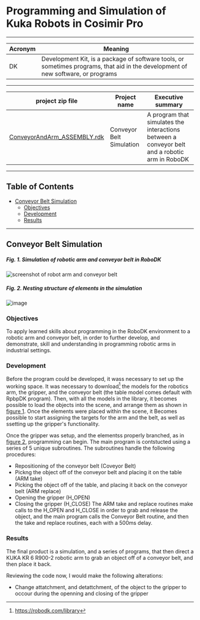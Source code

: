 # Programming and Simulation of Kuka Robots in Cosimir Pro
****
Acronym | Meaning
---|---
DK | Development Kit, is a package of software tools, or sometimes programs, that aid in the development of new software, or programs
****
project zip file| Project name | Executive summary
---|---|---
[ConveyorAndArm_ASSEMBLY.rdk][file] | Conveyor Belt Simulation | A program that simulates the interactions between a conveyor belt and a robotic arm in RoboDK 
****
## Table of Contents
- [Conveyor Belt Simulation][proj]
  - [Objectives][obj]
  - [Development][Dev]
  - [Results][res]
****
## Conveyor Belt Simulation

##### Fig. 1.  Simulation of robotic arm and conveyor belt in RoboDK
![screenshot of robot arm and conveyor belt][im-sc]
##### Fig. 2.  Nesting structure of elements in the simulation
![image][im2-sc]


### Objectives
To apply learned skills about programming in the RoboDK environment to a robotic arm and conveyor belt, in order to further develop, and demonstrate, skill and understanding in programming robotic arms in industrial settings.

### Development
Before the program could be developed, it wass necessary to set up the working space. It was necessary to download[^1] the models for the robotics arm, the gripper, and the conveyor belt (the table model comes default with RpbpDK program). Then, with all the models in the library, it becomes possible to load the objects into the scene, and arrange them as shown in [figure 1][fig-1]. Once the elements were placed within the scene, it Becomes possible to start assigning the targets for the arm and the belt, as well as ssetting up the gripper's functionality.

Once the gripper was setup, and the elementss properly branched, as in [figure 2][fig-2], programming can begin. The main program is contstucted using a series of 5 unique subroutines. The subroutines handle the following procedures:
- Repositioning of the conveyor belt (Coveyor Belt)
- Pickng the object off of the conveyor belt and placing it on the table (ARM take)
- Picking the object off of the table, and placing it back on the conveyor belt (ARM replace)
- Opening the gripper (H_OPEN)
- Closing the gripper (H_CLOSE)
The ARM take and replace routines make calls to the H_OPEN and H_CLOSE in order to grab and release the object, and the main program calls the Conveyor Belt routine, and then the take and replace routines, each with a 500ms delay.

### Results
The final product is a simulation, and a series of programs, that then direct a KUKA KR 6 R900-2 robotic arm to grab an object off of a conveyor belt, and then place it back. 

Reviewing the code now, I would make the following alterations:
- Change attatchment, and detattchment, of the object to the gripper to occour during the openning and closing of the gripper


<!--- Footnotes --->
[^1]: https://robodk.com/library
<!--- figures and image sources --->
[fig-1]: #fig-1--simulation-of-robotic-arm-and-conveyor-belt-in-robodk
[im-sc]: https://github.com/ReedOcean-RainCity/my-WIP-portfolio/assets/135147457/7966f905-b80c-41a8-b1d7-5043e037933d
[fig-2]: #fig-2--nesting-structure-of-elements-in-the-simulation
[im2-sc]: https://github.com/ReedOcean-RainCity/my-WIP-portfolio/assets/135147457/2f848dd6-1954-486e-bf16-02db4a071ad2

<!--- File Paths --->
[file]: x
<!--- Project --->
[proj]: #conveyor-belt-simulation
[obj]: #objectives
[dev]: #development
[res]: #results
